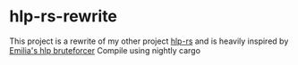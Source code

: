 # hlp-rs-rewrite
This project is a rewrite of my other project [hlp-rs](htts://github.com/FireTner/hlp-rs) and is heavily inspired by [Emilia's hlp bruteforcer](https://github.com/EmiliaThorsen/HLPtesting)
Compile using nightly cargo
